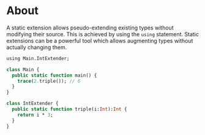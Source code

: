 # About

A static extension allows pseudo-extending existing types without modifying their source. This is achieved by using the `using` statement. Static extensions can be a powerful tool which allows augmenting types without actually changing them.

```haxe
using Main.IntExtender;

class Main {
  public static function main() {
    trace(2.triple()); // 6
  }
}

class IntExtender {
  public static function triple(i:Int):Int {
    return i * 3;
  }
}
```
